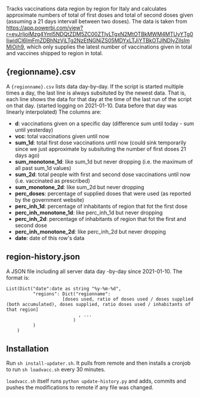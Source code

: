 Tracks vaccinations data region by region for Italy and calculates approximate numbers of total of first doses and total of second doses given (assuming a 21 days intervall between two doses). The data is taken from https://app.powerbi.com/view?r=eyJrIjoiMzg4YmI5NDQtZDM5ZC00ZTIyLTgxN2MtOTBkMWM4MTUyYTg0IiwidCI6ImFmZDBhNzVjLTg2NzEtNGNjZS05MDYxLTJjYTBkOTJlNDIyZiIsImMiOjh9, which only supplies the latest number of vaccinations given in total and vaccines shipped to region in total.

## {regionname}.csv
A `{regionname}.csv` lists data day-by-day. If the script is started multiple times a day, the last line is always subsituted by the newest data. That is, each line shows the data for that day at the time of the last run of the script on that day. (started logging on 2021-01-10. Data before that day was linearly interpolated)
The columns are:

- **d**: vaccinations given on a specific day (difference sum until today - sum until yesterday)
- **vcc**: total vaccinations given until now
- **sum_1d**: total first dose vaccinations until now (could sink temporarily since we just approximate by subsituting the number of first doses 21 days ago)
- **sum_monotone_1d**: like sum_1d but never dropping (i.e. the maximum of all past sum_1d values)
- **sum_2d**: total people with first and second dose vaccinations until now (i.e. vaccinated as prescribed)
- **sum_monotone_2d**: like sum_2d but never dropping
- **perc_doses**: percentage of supplied doses that were used (as reported by the government website)
- **perc_inh_1d**: percentage of inhabitants of region that fot the first dose
- **perc_inh_monotone_1d**: like perc_inh_1d but never dropping
- **perc_inh_2d**: percentage of inhabitants of region that fot the first and second dose
- **perc_inh_monotone_2d**: like perc_inh_2d but never dropping
- **date**: date of this row's data

## region-history.json
A JSON file including all server data day -by-day since 2021-01-10. The format is:
```
List(Dict("date":date as string "%y-%m-%d", 
          "regions": Dict("regionname":
                     [doses used, ratio of doses used / doses supplied (both accumulated), doses supplied, ratio doses used / inhabitants of that region]
                           , ...
                         )
          )
    )
```

## Installation
Run `sh install-updater.sh`. It pulls from remote and then installs a cronjob to run `sh loadvacc.sh` every 30 minutes.

`loadvacc.sh` itself runs `python update-history.py` and adds, commits and pushes the modifications to remote if any file was changed.
